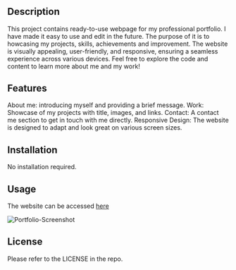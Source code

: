 # <Alexandra Zykova Professional Portfolio>

## Description

This project contains ready-to-use webpage for my professional portfolio. I have made it easy to use and edit in the future. The purpose of it is to howcasing my projects, skills, achievements and improvement. The website is visually appealing, user-friendly, and responsive, ensuring a seamless experience across various devices. Feel free to explore the code and content to learn more about me and my work!

## Features

About me: introducing myself and providing a brief message.
Work: Showcase of my projects with title, images, and links.
Contact: A contact me section to get in touch with me directly.
Responsive Design: The website is designed to adapt and look great on various screen sizes.

## Installation

No installation required.

## Usage

The website can be accessed [here](https://alexandrazykova.github.io/professional-portfolio/)

![Portfolio-Screenshot](https://user-images.githubusercontent.com/140107498/275361950-ccae15f4-df75-4056-b061-238cb2368b95.png)


## License

Please refer to the LICENSE in the repo.

